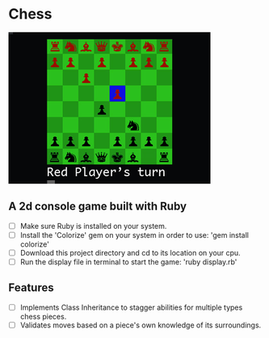 # Chess


<img src="img/chess.gif" />


## A 2d console game built with Ruby

- [ ] Make sure Ruby is installed on your system.
- [ ] Install the 'Colorize' gem on your system in order to use: 'gem install colorize'
- [ ] Download this project directory and cd to its location on your cpu.
- [ ] Run the display file in terminal to start the game: 'ruby display.rb'

## Features

- [ ] Implements Class Inheritance to stagger abilities for multiple types chess pieces.
- [ ] Validates moves based on a piece's own knowledge of its surroundings.
